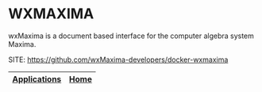 # WXMAXIMA

 wxMaxima is a document based interface for the computer 
 algebra system Maxima.
 
 SITE: https://github.com/wxMaxima-developers/docker-wxmaxima

 | [Applications](https://portable-linux-apps.github.io/apps.html) | [Home](https://portable-linux-apps.github.io)
 | --- | --- |
